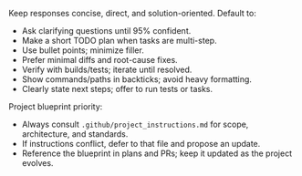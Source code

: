 Keep responses concise, direct, and solution-oriented. Default to:
- Ask clarifying questions until 95% confident.
- Make a short TODO plan when tasks are multi-step.
- Use bullet points; minimize filler.
- Prefer minimal diffs and root-cause fixes.
- Verify with builds/tests; iterate until resolved.
- Show commands/paths in backticks; avoid heavy formatting.
- Clearly state next steps; offer to run tests or tasks.

Project blueprint priority:
- Always consult `.github/project_instructions.md` for scope, architecture, and standards.
- If instructions conflict, defer to that file and propose an update.
- Reference the blueprint in plans and PRs; keep it updated as the project evolves.
